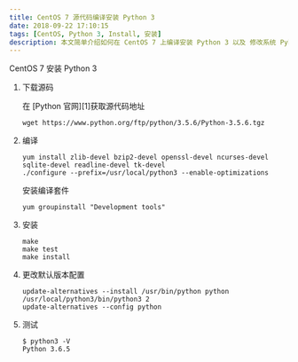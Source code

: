 ```yaml
---
title: CentOS 7 源代码编译安装 Python 3
date: 2018-09-22 17:10:15
tags: [CentOS, Python 3, Install, 安装]
description: 本文简单介绍如何在 CentOS 7 上编译安装 Python 3 以及 修改系统 Pyhton 默认版本
---
```


CentOS 7 安装 Python 3

1. 下载源码

   在 [Python 官网][1]获取源代码地址

   ```shell
   wget https://www.python.org/ftp/python/3.5.6/Python-3.5.6.tgz
   ```

2. 编译

   ```shell
   yum install zlib-devel bzip2-devel openssl-devel ncurses-devel sqlite-devel readline-devel tk-devel
   ./configure --prefix=/usr/local/python3 --enable-optimizations
   ```

    安装编译套件

    ```shell
    yum groupinstall "Development tools"
    ```

3. 安装

   ```shell
   make
   make test
   make install
   ```

4. 更改默认版本配置

   ```shell
   update-alternatives --install /usr/bin/python python /usr/local/python3/bin/python3 2
   update-alternatives --config python
   ```

5. 测试

   ```shell
   $ python3 -V
   Python 3.6.5
   ```

[^1]: https://www.python.org/downloads/source/
